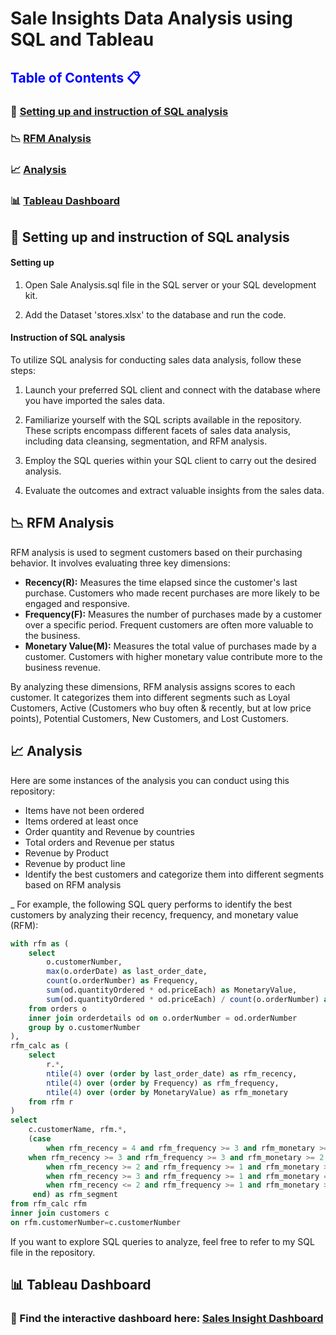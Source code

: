 # Sale Insights Data Analysis using SQL and Tableau
<h2 style='color:blue'>Table of Contents  📋 </h2>

### 🚀 [Setting up and instruction of SQL analysis](#setting-up-and-instruction-of-sql-analysis)
### 📉 [RFM Analysis](#rfm-analysis)
### 📈 [Analysis](#analysis)
### 📊 [Tableau Dashboard](#tableau-dashboard)



## 🚀 Setting up and instruction of SQL analysis 
#### Setting up
1. Open Sale Analysis.sql file in the SQL server or your SQL development kit.

2. Add the Dataset 'stores.xlsx' to the database and run the code.
#### Instruction of SQL analysis
To utilize SQL analysis for conducting sales data analysis, follow these steps:

1. Launch your preferred SQL client and connect with the database where you have imported the sales data.

2. Familiarize yourself with the SQL scripts available in the repository. These scripts encompass different facets of sales data analysis, including data cleansing, segmentation, and RFM analysis.

3. Employ the SQL queries within your SQL client to carry out the desired analysis.

4. Evaluate the outcomes and extract valuable insights from the sales data.

## 📉 RFM Analysis
RFM analysis is used to segment customers based on their purchasing behavior. It involves evaluating three key dimensions:

* <b>Recency(R):</b> Measures the time elapsed since the customer's last purchase. Customers who made recent purchases are more likely to be engaged and responsive.
* <b>Frequency(F):</b> Measures the number of purchases made by a customer over a specific period. Frequent customers are often more valuable to the business.
* <b>Monetary Value(M):</b> Measures the total value of purchases made by a customer. Customers with higher monetary value contribute more to the business revenue.
  
By analyzing these dimensions, RFM analysis assigns scores to each customer. It categorizes them into different segments such as Loyal Customers, Active (Customers who buy often & recently, but at low price points), Potential Customers, New Customers, and Lost Customers. 

## 📈 Analysis
Here are some instances of the analysis you can conduct using this repository:

* Items have not been ordered
* Items ordered at least once
* Order quantity and Revenue by countries
* Total orders and Revenue per status
* Revenue by Product
* Revenue by product line
* Identify the best customers and categorize them into different segments based on RFM analysis
  
_ For example, the following SQL query performs to identify the best customers by analyzing their recency, frequency, and monetary value (RFM): 
```SQL
with rfm as (
    select
        o.customerNumber,
        max(o.orderDate) as last_order_date,
        count(o.orderNumber) as Frequency,
		sum(od.quantityOrdered * od.priceEach) as MonetaryValue,
        sum(od.quantityOrdered * od.priceEach) / count(o.orderNumber) as AvgMonetaryValue
    from orders o
    inner join orderdetails od on o.orderNumber = od.orderNumber
    group by o.customerNumber
),
rfm_calc as ( 
	select 
		r.*, 
		ntile(4) over (order by last_order_date) as rfm_recency,
		ntile(4) over (order by Frequency) as rfm_frequency,
		ntile(4) over (order by MonetaryValue) as rfm_monetary
	from rfm r
)
select 
	c.customerName, rfm.*,
	(case
		when rfm_recency = 4 and rfm_frequency >= 3 and rfm_monetary >= 3 then 'Loyal Customers'
    when rfm_recency >= 3 and rfm_frequency >= 3 and rfm_monetary >= 2 then 'Active' --(Customers who buy often & recently, but at low price points)
		when rfm_recency >= 2 and rfm_frequency >= 1 and rfm_monetary >= 2 then 'Potential Customers'
		when rfm_recency >= 3 and rfm_frequency >= 1 and rfm_monetary = 1 then 'New Customers'
		when rfm_recency <= 2 and rfm_frequency >= 1 and rfm_monetary >=1 then 'Lost Customers'
	 end) as rfm_segment
from rfm_calc rfm
inner join customers c 
on rfm.customerNumber=c.customerNumber
```

If you want to explore SQL queries to analyze, feel free to refer to my SQL file in the repository. 
## 📊 Tableau Dashboard
### 🎨 Find the interactive dashboard here: [Sales Insight Dashboard](https://public.tableau.com/app/profile/hang.nguyen6427/viz/SalesInsightsDashboard_16887527602530/Dashboard1)



 



